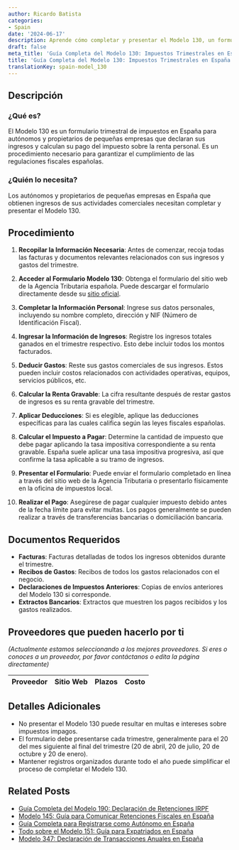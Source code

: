 ```yaml
---
author: Ricardo Batista
categories:
- Spain
date: '2024-06-17'
description: Aprende cómo completar y presentar el Modelo 130, un formulario de impuestos trimestral esencial para autónomos y pequeños empresarios en España.
draft: false
meta_title: 'Guía Completa del Modelo 130: Impuestos Trimestrales en España'
title: 'Guía Completa del Modelo 130: Impuestos Trimestrales en España'
translationKey: spain-model_130
---
```



## Descripción

### ¿Qué es?
El Modelo 130 es un formulario trimestral de impuestos en España para autónomos y propietarios de pequeñas empresas que declaran sus ingresos y calculan su pago del impuesto sobre la renta personal. Es un procedimiento necesario para garantizar el cumplimiento de las regulaciones fiscales españolas.

### ¿Quién lo necesita?
Los autónomos y propietarios de pequeñas empresas en España que obtienen ingresos de sus actividades comerciales necesitan completar y presentar el Modelo 130.

## Procedimiento

1. **Recopilar la Información Necesaria**: Antes de comenzar, recoja todas las facturas y documentos relevantes relacionados con sus ingresos y gastos del trimestre.

2. **Acceder al Formulario Modelo 130**: Obtenga el formulario del sitio web de la Agencia Tributaria española. Puede descargar el formulario directamente desde su [sitio oficial](https://www.agenciatributaria.es/).

3. **Completar la Información Personal**: Ingrese sus datos personales, incluyendo su nombre completo, dirección y NIF (Número de Identificación Fiscal).

4. **Ingresar la Información de Ingresos**: Registre los ingresos totales ganados en el trimestre respectivo. Esto debe incluir todos los montos facturados.

5. **Deducir Gastos**: Reste sus gastos comerciales de sus ingresos. Estos pueden incluir costos relacionados con actividades operativas, equipos, servicios públicos, etc.

6. **Calcular la Renta Gravable**: La cifra resultante después de restar gastos de ingresos es su renta gravable del trimestre.

7. **Aplicar Deducciones**: Si es elegible, aplique las deducciones específicas para las cuales califica según las leyes fiscales españolas.

8. **Calcular el Impuesto a Pagar**: Determine la cantidad de impuesto que debe pagar aplicando la tasa impositiva correspondiente a su renta gravable. España suele aplicar una tasa impositiva progresiva, así que confirme la tasa aplicable a su tramo de ingresos.

9. **Presentar el Formulario**: Puede enviar el formulario completado en línea a través del sitio web de la Agencia Tributaria o presentarlo físicamente en la oficina de impuestos local.

10. **Realizar el Pago**: Asegúrese de pagar cualquier impuesto debido antes de la fecha límite para evitar multas. Los pagos generalmente se pueden realizar a través de transferencias bancarias o domiciliación bancaria.

## Documentos Requeridos

- **Facturas**: Facturas detalladas de todos los ingresos obtenidos durante el trimestre.
- **Recibos de Gastos**: Recibos de todos los gastos relacionados con el negocio.
- **Declaraciones de Impuestos Anteriores**: Copias de envíos anteriores del Modelo 130 si corresponde.
- **Extractos Bancarios**: Extractos que muestren los pagos recibidos y los gastos realizados.

## Proveedores que pueden hacerlo por ti
_(Actualmente estamos seleccionando a los mejores proveedores. Si eres o conoces a un proveedor, por favor contáctanos o edita la página directamente)_

| Proveedor        |     Sitio Web     |     Plazos    |       Costo      |
| --------------- | --------------- |  :-------------: | :-------------: |

## Detalles Adicionales
- No presentar el Modelo 130 puede resultar en multas e intereses sobre impuestos impagos.
- El formulario debe presentarse cada trimestre, generalmente para el 20 del mes siguiente al final del trimestre (20 de abril, 20 de julio, 20 de octubre y 20 de enero).
- Mantener registros organizados durante todo el año puede simplificar el proceso de completar el Modelo 130.


## Related Posts

- [Guía Completa del Modelo 190: Declaración de Retenciones IRPF](https://tramitit.com/es/guides/spain/modelo_190/)
- [Modelo 145: Guía para Comunicar Retenciones Fiscales en España](https://tramitit.com/es/guides/spain/modelo_145/)
- [Guía Completa para Registrarse como Autónomo en España](https://tramitit.com/es/guides/spain/modelo_036/)
- [Todo sobre el Modelo 151: Guía para Expatriados en España](https://tramitit.com/es/guides/spain/modelo_151/)
- [Modelo 347: Declaración de Transacciones Anuales en España](https://tramitit.com/es/guides/spain/modelo_347/)